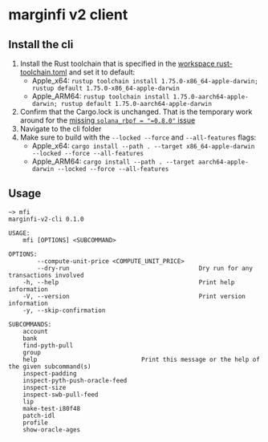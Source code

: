 # marginfi v2 client

## Install the cli

1. Install the Rust toolchain that is specified in the [workspace rust-toolchain.toml](../../../rust-toolchain.toml) and set it to default:
   * Apple_x64: `rustup toolchain install 1.75.0-x86_64-apple-darwin; rustup default 1.75.0-x86_64-apple-darwin`
   * Apple_ARM64: `rustup toolchain install 1.75.0-aarch64-apple-darwin; rustup default 1.75.0-aarch64-apple-darwin`
1. Confirm that the Cargo.lock is unchanged. That is the temporary work around for the [missing `solana_rbpf = "=0.8.0"` issue](https://github.com/mrgnlabs/marginfi-v2/issues/262)
1. Navigate to the cli folder
1. Make sure to build with the `--locked --force` and `--all-features` flags:
   * Apple_x64: `cargo install --path . --target x86_64-apple-darwin --locked --force --all-features`
   * Apple_ARM64: `cargo install --path . --target aarch64-apple-darwin --locked --force --all-features`

## Usage

```
~> mfi
marginfi-v2-cli 0.1.0

USAGE:
    mfi [OPTIONS] <SUBCOMMAND>

OPTIONS:
        --compute-unit-price <COMPUTE_UNIT_PRICE>
        --dry-run                                    Dry run for any transactions involved
    -h, --help                                       Print help information
    -V, --version                                    Print version information
    -y, --skip-confirmation

SUBCOMMANDS:
    account
    bank
    find-pyth-pull
    group
    help                             Print this message or the help of the given subcommand(s)
    inspect-padding
    inspect-pyth-push-oracle-feed
    inspect-size
    inspect-swb-pull-feed
    lip
    make-test-i80f48
    patch-idl
    profile
    show-oracle-ages
```
